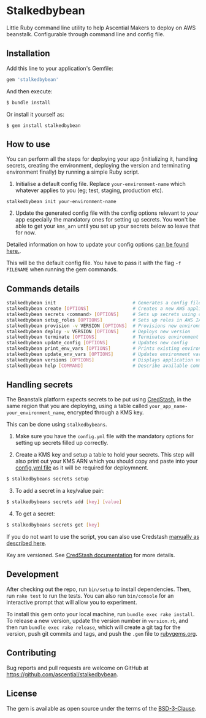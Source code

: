 # Stalkedbybean

Little Ruby command line utility to help Ascential Makers to deploy on AWS beanstalk. Configurable through command line and config file.

## Installation

Add this line to your application's Gemfile:

```ruby
gem 'stalkedbybean'
```

And then execute:

```ruby
$ bundle install
```

Or install it yourself as:

```
$ gem install stalkedbybean
```


## How to use

You can perform all the steps for deploying your app (initializing it, handling secrets, creating the environment, deploying the version and terminating environment finally) by running a simple Ruby script.

1. Initialise a default config file. Replace `your-environment-name` which whatever applies to you (eg; test, staging, production etc).
```
stalkedbybean init your-environment-name
```

2. Update the generated config file with the config options relevant to _your_ app especially the mandatory ones for setting up secrets. You won't be able to get your `kms_arn` until you set up your secrets below so leave that for now.

Detailed information on how to update your config options [can be found here.](./docs/setting_up_config_file.md).

This will be the default config file. You have to pass it with the flag ```-f FILENAME``` when running the gem commands.

## Commands details

```bash
stalkedbybean init                            # Generates a config file
stalkedbybean create [OPTIONS]                # Creates a new AWS application
stalkedbybean secrets <command> [OPTIONS]     # Sets up secrets using credstash
stalkedbybean setup_roles [OPTIONS]           # Sets up roles in AWS IAM
stalkedbybean provision -v VERSION [OPTIONS]  # Provisions new environment in AWS EB
stalkedbybean deploy -v VERSION [OPTIONS]     # Deploys new version
stalkedbybean terminate [OPTIONS]             # Terminates environment
stalkedbybean update_config [OPTIONS]         # Updates new config
stalkedbybean print_env_vars [OPTIONS]        # Prints existing environment variables
stalkedbybean update_env_vars [OPTIONS]       # Updates environment variables
stalkedbybean versions [OPTIONS]              # Displays application versions
stalkedbybean help [COMMAND]                  # Describe available commands or one specific command
```

## Handling secrets

The Beanstalk platform expects secrets to be put using [CredStash](https://github.com/fugue/credstash), in the same region that you are deploying, using a table called `your_app_name-your_environment_name`, encrypted through a KMS key.

This can be done using `stalkedbybeans`.

1. Make sure you have the `config.yml` file with the mandatory options for setting up secrets filled up correctly.

2. Create a KMS key and setup a table to hold your secrets. This step will also print out your KMS ARN which you should copy and paste into your [config.yml file](./config.yml) as it will be required for deploymnent.
```bash
$ stalkedbybeans secrets setup
```

3. To add a secret in a key/value pair:
```bash
$ stalkedbybeans secrets add [key] [value]
```

4. To get a secret:
```bash
$ stalkedbybeans secrets get [key]
```

If you do not want to use the script, you can also use Credstash [manually as described here](./docs/setting_up_config_file.md).

Key are versioned. See [CredStash documentation](https://github.com/fugue/credstash) for more details.

## Development

After checking out the repo, run `bin/setup` to install dependencies. Then, run `rake test` to run the tests. You can also run `bin/console` for an interactive prompt that will allow you to experiment.

To install this gem onto your local machine, run `bundle exec rake install`. To release a new version, update the version number in `version.rb`, and then run `bundle exec rake release`, which will create a git tag for the version, push git commits and tags, and push the `.gem` file to [rubygems.org](https://rubygems.org).

## Contributing

Bug reports and pull requests are welcome on GitHub at https://github.com/ascential/stalkedbybean.

## License

The gem is available as open source under the terms of the [BSD-3-Clause](https://opensource.org/licenses/BSD-3-Clause).
